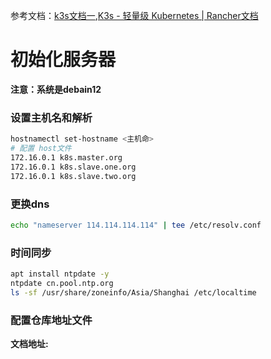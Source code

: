 参考文档：[k3s文档一](https://docs.k3s.io/zh/quick-start),[K3s - 轻量级 Kubernetes | Rancher文档](https://docs.rancher.cn/docs/k3s/_index)

# 初始化服务器
**注意：系统是debain12**

### 设置主机名和解析
```bash
hostnamectl set-hostname <主机命>
# 配置 host文件
172.16.0.1 k8s.master.org
172.16.0.1 k8s.slave.one.org
172.16.0.1 k8s.slave.two.org
```
### 更换dns

```bash
echo "nameserver 114.114.114.114" | tee /etc/resolv.conf
```
### 时间同步

```bash
apt install ntpdate -y
ntpdate cn.pool.ntp.org 
ls -sf /usr/share/zoneinfo/Asia/Shanghai /etc/localtime 
```
### 配置仓库地址文件
**文档地址: []()**